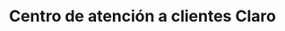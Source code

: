 ---
title: "Centro de atención a clientes Claro"
url: /ciudad-autonoma-de-buenos-aires/centro-de-atencion-a-clientes-claro/
shop: teléfono móvil
---